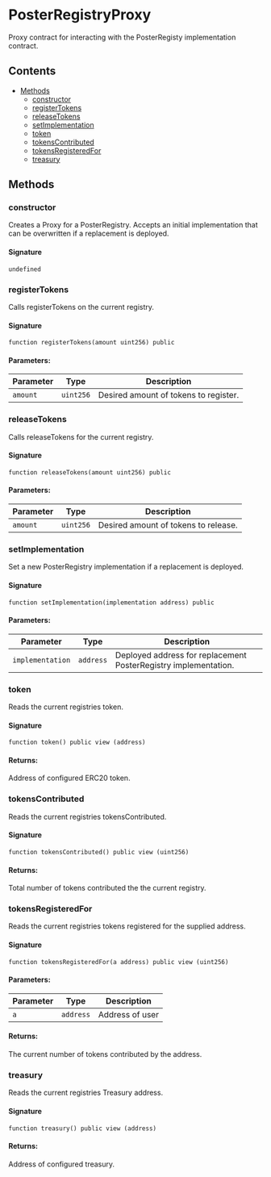 # PosterRegistryProxy

Proxy contract for interacting with the PosterRegisty implementation contract.

## Contents

-   [Methods](undefined)
    -   [constructor](#constructor)
    -   [registerTokens](#registertokens)
    -   [releaseTokens](#releasetokens)
    -   [setImplementation](#setimplementation)
    -   [token](#token)
    -   [tokensContributed](#tokenscontributed)
    -   [tokensRegisteredFor](#tokensregisteredfor)
    -   [treasury](#treasury)

## Methods

### constructor

Creates a Proxy for a PosterRegistry. Accepts an initial implementation that can be overwritten if a replacement is deployed.

#### Signature

```solidity
undefined
```

### registerTokens

Calls registerTokens on the current registry.

#### Signature

```solidity
function registerTokens(amount uint256) public
```

#### Parameters:

| Parameter | Type      | Description                           |
| --------- | --------- | ------------------------------------- |
| `amount`  | `uint256` | Desired amount of tokens to register. |

### releaseTokens

Calls releaseTokens for the current registry.

#### Signature

```solidity
function releaseTokens(amount uint256) public
```

#### Parameters:

| Parameter | Type      | Description                          |
| --------- | --------- | ------------------------------------ |
| `amount`  | `uint256` | Desired amount of tokens to release. |

### setImplementation

Set a new PosterRegistry implementation if a replacement is deployed.

#### Signature

```solidity
function setImplementation(implementation address) public
```

#### Parameters:

| Parameter        | Type      | Description                                                     |
| ---------------- | --------- | --------------------------------------------------------------- |
| `implementation` | `address` | Deployed address for replacement PosterRegistry implementation. |

### token

Reads the current registries token.

#### Signature

```solidity
function token() public view (address)
```

#### Returns:

Address of configured ERC20 token.

### tokensContributed

Reads the current registries tokensContributed.

#### Signature

```solidity
function tokensContributed() public view (uint256)
```

#### Returns:

Total number of tokens contributed the the current registry.

### tokensRegisteredFor

Reads the current registries tokens registered for the supplied address.

#### Signature

```solidity
function tokensRegisteredFor(a address) public view (uint256)
```

#### Parameters:

| Parameter | Type      | Description     |
| --------- | --------- | --------------- |
| `a`       | `address` | Address of user |

#### Returns:

The current number of tokens contributed by the address.

### treasury

Reads the current registries Treasury address.

#### Signature

```solidity
function treasury() public view (address)
```

#### Returns:

Address of configured treasury.
